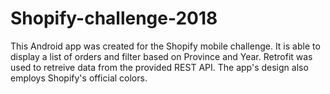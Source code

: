 # Shopify-challenge-2018

This Android app was created for the Shopify mobile challenge. It is able to display a list of orders and filter based on Province and Year. Retrofit was used to retreive data from the provided REST API. The app's design also employs Shopify's official colors.
